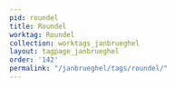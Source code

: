 ```yaml
---
pid: roundel
title: Roundel
worktag: Roundel
collection: worktags_janbrueghel
layout: tagpage_janbrueghel
order: '142'
permalink: "/janbrueghel/tags/roundel/"
---
```

